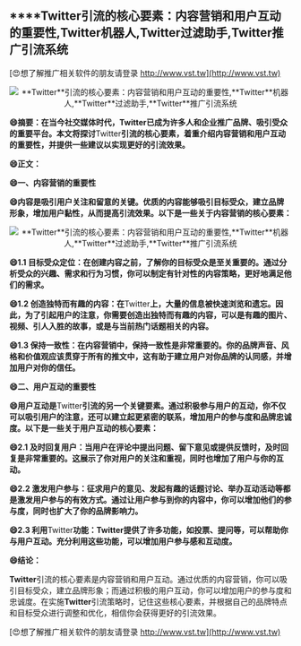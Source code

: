 ## ****Twitter**引流的核心要素：内容营销和用户互动的重要性,**Twitter**机器人,**Twitter**过滤助手,**Twitter**推广引流系统**

[😍想了解推广相关软件的朋友请登录 http://www.vst.tw](http://www.vst.tw)

 <center><img src="https://vst.tw/MP4/tuiguang/png/6.png" alt="**Twitter**引流的核心要素：内容营销和用户互动的重要性,**Twitter**机器人,**Twitter**过滤助手,**Twitter**推广引流系统"></center>

**😄摘要：在当今社交媒体时代，**Twitter**已成为许多人和企业推广品牌、吸引受众的重要平台。本文将探讨**Twitter**引流的核心要素，着重介绍内容营销和用户互动的重要性，并提供一些建议以实现更好的引流效果。**

**😄正文：**

**😄一、内容营销的重要性**

**😄内容是吸引用户关注和留意的关键。优质的内容能够吸引目标受众，建立品牌形象，增加用户黏性，从而提高引流效果。以下是一些关于内容营销的核心要素：**

 <center><img src="https://vst.tw/MP4/tuiguang/png/2.png" alt="**Twitter**引流的核心要素：内容营销和用户互动的重要性,**Twitter**机器人,**Twitter**过滤助手,**Twitter**推广引流系统"></center>

**😄1.1 目标受众定位：在创建内容之前，了解你的目标受众是至关重要的。通过分析受众的兴趣、需求和行为习惯，你可以制定有针对性的内容策略，更好地满足他们的需求。**

**😄1.2 创造独特而有趣的内容：在**Twitter**上，大量的信息被快速浏览和遗忘。因此，为了引起用户的注意，你需要创造出独特而有趣的内容，可以是有趣的图片、视频、引人入胜的故事，或是与当前热门话题相关的内容。**

**😄1.3 保持一致性：在内容营销中，保持一致性是非常重要的。你的品牌声音、风格和价值观应该贯穿于所有的推文中，这有助于建立用户对你品牌的认同感，并增加用户对你的信任。**

**😄二、用户互动的重要性**

**😄用户互动是**Twitter**引流的另一个关键要素。通过积极参与用户的互动，你不仅可以吸引用户的注意，还可以建立起更紧密的联系，增加用户的参与度和品牌忠诚度。以下是一些关于用户互动的核心要素：**

**😄2.1 及时回复用户：当用户在评论中提出问题、留下意见或提供反馈时，及时回复是非常重要的。这展示了你对用户的关注和重视，同时也增加了用户与你的互动。**

**😄2.2 激发用户参与：征求用户的意见、发起有趣的话题讨论、举办互动活动等都是激发用户参与的有效方式。通过让用户参与到你的内容中，你可以增加他们的参与度，同时也扩大了你的品牌影响力。**

**😄2.3 利用**Twitter**功能：**Twitter**提供了许多功能，如投票、提问等，可以帮助你与用户互动。充分利用这些功能，可以增加用户参与感和互动度。**

**😄结论：**

**Twitter**引流的核心要素是内容营销和用户互动。通过优质的内容营销，你可以吸引目标受众，建立品牌形象；而通过积极的用户互动，你可以增加用户的参与度和忠诚度。在实施**Twitter**引流策略时，记住这些核心要素，并根据自己的品牌特点和目标受众进行调整和优化，相信你会获得更好的引流效果。

[😍想了解推广相关软件的朋友请登录 http://www.vst.tw](http://www.vst.tw)



